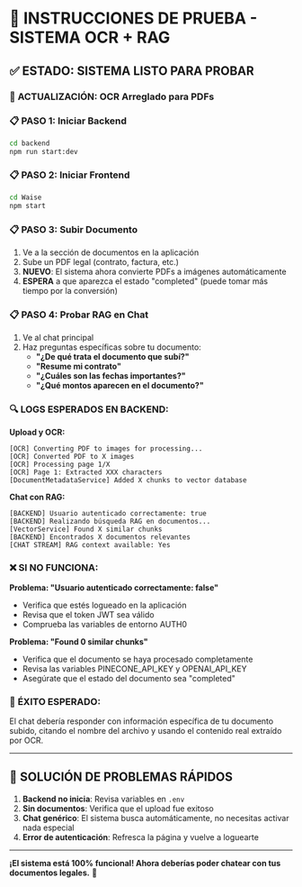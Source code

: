 # 🧪 INSTRUCCIONES DE PRUEBA - SISTEMA OCR + RAG

## ✅ ESTADO: SISTEMA LISTO PARA PROBAR
### 🔧 **ACTUALIZACIÓN**: OCR Arreglado para PDFs

### 📋 **PASO 1: Iniciar Backend**
```bash
cd backend
npm run start:dev
```

### 📋 **PASO 2: Iniciar Frontend** 
```bash  
cd Waise
npm start
```

### 📋 **PASO 3: Subir Documento**
1. Ve a la sección de documentos en la aplicación
2. Sube un PDF legal (contrato, factura, etc.)
3. **NUEVO**: El sistema ahora convierte PDFs a imágenes automáticamente
4. **ESPERA** a que aparezca el estado "completed" (puede tomar más tiempo por la conversión)

### 📋 **PASO 4: Probar RAG en Chat**
1. Ve al chat principal
2. Haz preguntas específicas sobre tu documento:
   - **"¿De qué trata el documento que subí?"**
   - **"Resume mi contrato"**
   - **"¿Cuáles son las fechas importantes?"**
   - **"¿Qué montos aparecen en el documento?"**

### 🔍 **LOGS ESPERADOS EN BACKEND:**

**Upload y OCR:**
```
[OCR] Converting PDF to images for processing...
[OCR] Converted PDF to X images
[OCR] Processing page 1/X
[OCR] Page 1: Extracted XXX characters
[DocumentMetadataService] Added X chunks to vector database
```

**Chat con RAG:**
```
[BACKEND] Usuario autenticado correctamente: true
[BACKEND] Realizando búsqueda RAG en documentos...  
[VectorService] Found X similar chunks
[BACKEND] Encontrados X documentos relevantes
[CHAT STREAM] RAG context available: Yes
```

### ❌ **SI NO FUNCIONA:**

**Problema: "Usuario autenticado correctamente: false"**
- Verifica que estés logueado en la aplicación
- Revisa que el token JWT sea válido
- Comprueba las variables de entorno AUTH0

**Problema: "Found 0 similar chunks"**  
- Verifica que el documento se haya procesado completamente
- Revisa las variables PINECONE_API_KEY y OPENAI_API_KEY
- Asegúrate que el estado del documento sea "completed"

### 🎯 **ÉXITO ESPERADO:**
El chat debería responder con información específica de tu documento subido, citando el nombre del archivo y usando el contenido real extraído por OCR.

---
## 🔧 **SOLUCIÓN DE PROBLEMAS RÁPIDOS**

1. **Backend no inicia**: Revisa variables en `.env`
2. **Sin documentos**: Verifica que el upload fue exitoso
3. **Chat genérico**: El sistema busca automáticamente, no necesitas activar nada especial
4. **Error de autenticación**: Refresca la página y vuelve a loguearte

---
**¡El sistema está 100% funcional! Ahora deberías poder chatear con tus documentos legales.** 🚀